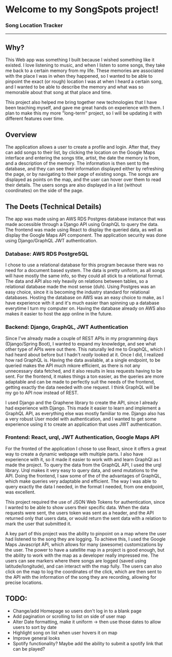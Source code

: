 # Welcome to my SongSpots project!

### Song Location Tracker

---

## Why?

This Web app was something I built because I wished something like it existed. I love listening to music, and when I listen to some songs, they take me back to a certain memory from my life. These memories are associated with the place I was in when they happened, so I wanted to be able to pinpoint the exact (or rough) location I was at when I heard a certain song, and I wanted to be able to describe the memory and what was so memorable about that song at that place and time.

This project also helped me bring together new technologies that I have been teaching myself, and gave me great hands on experience with them. I plan to make this my more "long-term" project, so I will be updating it with different features over time.

## Overview

The application allows a user to create a profile and login. After that, they can add songs to their list, by clicking the location on the Google Maps interface and entering the songs title, artist, the date the memory is from, and a description of the memory. The information is then sent to the database, and they can see their information displayed either by refreshing the page, or by navigating to their page of existing songs. The songs are displayed as points on the map, and the user can hover over them to read their details. The users songs are also displayed in a list (without coordinates) on the side of the page.

## The Deets (Technical Details)

The app was made using an AWS RDS Postgres database instance that was made accessible through a Django API using GraphQL to query the data. The frontend was made using React to display the queried data, as well as display the Google Maps API component. The application security was done using Django/GraphQL JWT authentication.

### Database: AWS RDS PostgreSQL

I chose to use a relational database for this program because there was no need for a document based system. The data is pretty uniform, as all songs will have mostly the same info, so they could all stick to a relational format. The data and API also rely heavily on relations between tables, so a relational database made the most sense (duh). Using Postgres was an easy choice, since it is becoming the industry standard for relational databases. Hosting the database on AWS was an easy choice to make, as I have experience with it and it's much easier than spinning up a database everytime I turn my computer on. Having the database already on AWS also makes it easier to host the app online in the future.

### Backend: Django, GraphQL, JWT Authentication

Since I've already made a couple of REST APIs in my programming days (Django/Spring Boot), I wanted to expand my knowledge, and see what other type of APIs were out there. This naturally led me to GraphQL, which I had heard about before but I hadn't *really* looked at it. Once I did, I realized how rad GraphQL is. Having the data available, at a single endpoint, to be queried makes the API much mkore efficient, as there is not any unnecessary data fetched, and it also results in less requests having to be sent. For the frontend, it makes things a ton easier, as the queries are more adaptable and can be made to perfectly suit the needs of the frontend, getting exactly the data needed with one request. I think GraphQL will be my go to API now instead of REST.

I used Django and the Graphene library to create the API, since I already had experience with Django. This made it easier to learn and implement a GraphQL API, as everything else was mostly familiar to me. Django also has a very robust User model with authentication, and I wanted to get some experience usiing it to create an application that uses JWT authentication. 

### Frontend: React, urql, JWT Authentication, Google Maps API

For the fronted of the application I chose to use React, since it offers a great way to create a dynamic webpage with multiple parts. I also have experience with it, so it made it easier to work with and learn GraphQl as I made the project. To query the data from the GraphQL API, I used the urql library. Urql makes it very easy to query data, and send mutations to the API. Doing the frontend, I saw some of the of the advantages of GraphQL, which make queries very adaptable and efficient. The way I was able to query exactly the data I needed, in the format I needed, from one endpoint, was excellent.

This project required the use of JSON Web Tokens for authentication, since I wanted to be able to show users their specific data. When the data requests were sent, the users token was sent as a header, and the API returned only that users data, or would return the sent data with a relation to mark the user that submitted it.

A key part of this project was the ability to pinpoint on a map where the user had listened to the song they are logging. To achieve this, I used the Google Maps Javascript API, which allows for many (awesome) customizations by the user. The power to have a satellite map in a project is good enough, but the ability to work with the map as a developer really impressed me. The users can see markers where there songs are logged (saved using latitude/longitude), and can interact with the map fully. The users can also click on the map to log the coordinates of the click, which are then sent to the API with the information of the song they are recording, allowing for precise  locations.


## TODO:
- Change/add Homepage so users don't log in to a blank page
- Add pagination or scrolling to list on side of user map
- Alter Date formatting, make it uniform -> then use those dates to allow users to sort by date
- Highlight song on list when user hovers it on map
- Improve general looks
- Spotify functionality? Maybe add the ability to submit a spotify link that can be played?
